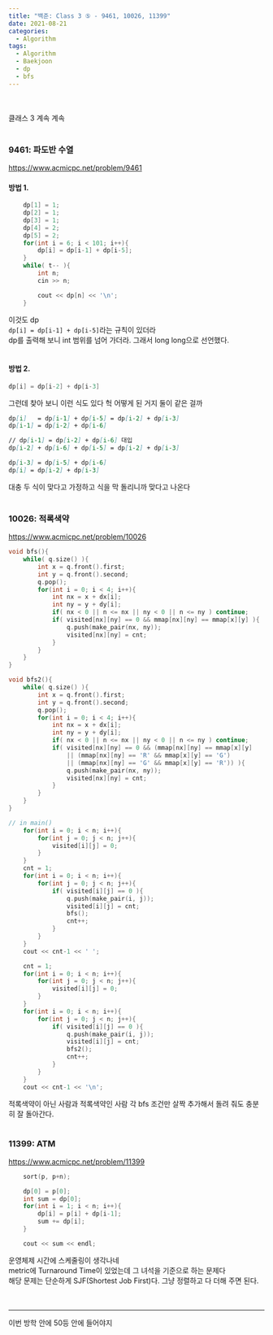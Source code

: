 ```yaml
---
title: "백준: Class 3 ⑤ - 9461, 10026, 11399"
date: 2021-08-21
categories:
  - Algorithm
tags:
  - Algorithm
  - Baekjoon
  - dp
  - bfs
---
```


<br></br>
클래스 3 계속 계속
<br></br>

### 9461: 파도반 수열
https://www.acmicpc.net/problem/9461

#### 방법 1.
```cpp
    dp[1] = 1;
    dp[2] = 1;
    dp[3] = 1;
    dp[4] = 2;
    dp[5] = 2;
    for(int i = 6; i < 101; i++){
        dp[i] = dp[i-1] + dp[i-5];
    }
    while( t-- ){
        int n;
        cin >> n;

        cout << dp[n] << '\n';
    }
```
이것도 dp  
`dp[i] = dp[i-1] + dp[i-5]`라는 규칙이 있더라  
dp를 출력해 보니 int 범위를 넘어 가더라. 그래서 long long으로 선언했다.
<br></br>

#### 방법 2.
```cpp
dp[i] = dp[i-2] + dp[i-3]
```
그런데 찾아 보니 이런 식도 있다 헉 어떻게 된 거지 둘이 같은 걸까  

```md
dp[i]   = dp[i-1] + dp[i-5] = dp[i-2] + dp[i-3]
dp[i-1] = dp[i-2] + dp[i-6]

// dp[i-1] = dp[i-2] + dp[i-6] 대입
dp[i-2] + dp[i-6] + dp[i-5] = dp[i-2] + dp[i-3]

dp[i-3] = dp[i-5] + dp[i-6]
dp[i] = dp[i-2] + dp[i-3]
```
대충 두 식이 맞다고 가정하고 식을 막 돌리니까 맞다고 나온다
<br></br>

### 10026: 적록색약
https://www.acmicpc.net/problem/10026
```cpp
void bfs(){
    while( q.size() ){
        int x = q.front().first;
        int y = q.front().second;
        q.pop();
        for(int i = 0; i < 4; i++){
            int nx = x + dx[i];
            int ny = y + dy[i];
            if( nx < 0 || n <= nx || ny < 0 || n <= ny ) continue;
            if( visited[nx][ny] == 0 && mmap[nx][ny] == mmap[x][y] ){
                q.push(make_pair(nx, ny));
                visited[nx][ny] = cnt;
            }
        }
    }
}

void bfs2(){
    while( q.size() ){
        int x = q.front().first;
        int y = q.front().second;
        q.pop();
        for(int i = 0; i < 4; i++){
            int nx = x + dx[i];
            int ny = y + dy[i];
            if( nx < 0 || n <= nx || ny < 0 || n <= ny ) continue;
            if( visited[nx][ny] == 0 && (mmap[nx][ny] == mmap[x][y]
                || (mmap[nx][ny] == 'R' && mmap[x][y] == 'G')
                || (mmap[nx][ny] == 'G' && mmap[x][y] == 'R')) ){
                q.push(make_pair(nx, ny));
                visited[nx][ny] = cnt;
            }
        }
    }
}

// in main()
    for(int i = 0; i < n; i++){
        for(int j = 0; j < n; j++){
            visited[i][j] = 0;
        }
    }
    cnt = 1;
    for(int i = 0; i < n; i++){
        for(int j = 0; j < n; j++){
            if( visited[i][j] == 0 ){
                q.push(make_pair(i, j));
                visited[i][j] = cnt;
                bfs();
                cnt++;
            }
        }
    }
    cout << cnt-1 << ' ';

    cnt = 1;
    for(int i = 0; i < n; i++){
        for(int j = 0; j < n; j++){
            visited[i][j] = 0;
        }
    }
    for(int i = 0; i < n; i++){
        for(int j = 0; j < n; j++){
            if( visited[i][j] == 0 ){
                q.push(make_pair(i, j));
                visited[i][j] = cnt;
                bfs2();
                cnt++;
            }
        }
    }
    cout << cnt-1 << '\n';
```
 적록색약이 아닌 사람과 적록색약인 사람 각 bfs 조건만 살짝 추가해서 돌려 줘도 충분히 잘 돌아간다.
<br></br>

### 11399: ATM
https://www.acmicpc.net/problem/11399
```cpp
    sort(p, p+n);

    dp[0] = p[0];
    int sum = dp[0];
    for(int i = 1; i < n; i++){
        dp[i] = p[i] + dp[i-1];
        sum += dp[i];
    }

    cout << sum << endl;
```
운영체제 시간에 스케줄링이 생각나네  
metric에 Turnaround Time이 있었는데 그 녀석을 기준으로 하는 문제다  
해당 문제는 단순하게 SJF(Shortest Job First)다. 그냥 정렬하고 다 더해 주면 된다.  
<br></br>

---
이번 방학 안에 50등 안에 들어야지
<br></br>
